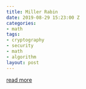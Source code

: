 ```yaml
---
title: Miller Rabin
date: 2019-08-29 15:23:00 Z
categories:
- math
tags:
- cryptography
- security
- math
- algorithm
layout: post
---
```


[read more](https://www.geeksforgeeks.org/primality-test-set-3-miller-rabin)
